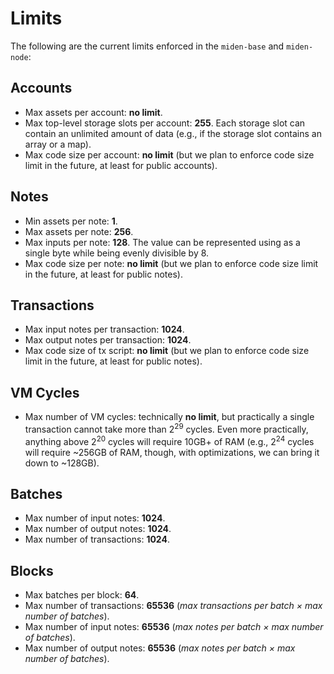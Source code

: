 # Limits

The following are the current limits enforced in the `miden-base` and `miden-node`:

## Accounts
- Max assets per account: **no limit**.
- Max top-level storage slots per account: **255**. Each storage slot can contain an unlimited 
  amount of data (e.g., if the storage slot contains an array or a map).
- Max code size per account: **no limit** (but we plan to enforce code size limit in the future, 
  at least for public accounts).

## Notes
- Min assets per note: **1**.
- Max assets per note: **256**.
- Max inputs per note: **128**. The value can be represented using as a single byte while being 
  evenly divisible by 8.
- Max code size per note: **no limit** (but we plan to enforce code size limit in the future,
  at least for public notes).

## Transactions
- Max input notes per transaction: **1024**.
- Max output notes per transaction: **1024**.
- Max code size of tx script: **no limit** (but we plan to enforce code size limit in the future,
  at least for public notes).

## VM Cycles
- Max number of VM cycles: technically **no limit**, but practically a single transaction cannot take 
  more than $2^{29}$ cycles. Even more practically, anything above $2^{20}$ cycles will require 10GB+ 
  of RAM (e.g., $2^{24}$ cycles will require ~256GB of RAM, though, with optimizations, we can bring 
  it down to ~128GB).

## Batches
- Max number of input notes: **1024**.
- Max number of output notes: **1024**.
- Max number of transactions: **1024**.

## Blocks
- Max batches per block: **64**.
- Max number of transactions: **65536** (*max transactions per batch × max number of batches*).
- Max number of input notes: **65536** (*max notes per batch × max number of batches*).
- Max number of output notes: **65536** (*max notes per batch × max number of batches*).

